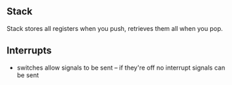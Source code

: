 ## Stack

Stack stores all registers when you push, retrieves them all when you pop.

## Interrupts

* switches allow signals to be sent – if they're off no interrupt signals can be sent
